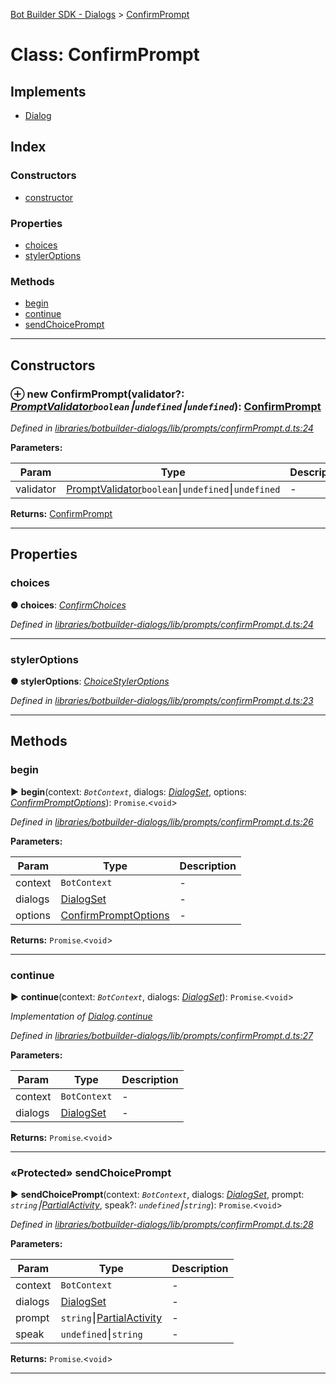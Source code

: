 [Bot Builder SDK - Dialogs](../README.md) > [ConfirmPrompt](../classes/botbuilder_dialogs.confirmprompt.md)



# Class: ConfirmPrompt

## Implements

* [Dialog](../interfaces/botbuilder_dialogs.dialog.md)

## Index

### Constructors

* [constructor](botbuilder_dialogs.confirmprompt.md#constructor)


### Properties

* [choices](botbuilder_dialogs.confirmprompt.md#choices)
* [stylerOptions](botbuilder_dialogs.confirmprompt.md#styleroptions)


### Methods

* [begin](botbuilder_dialogs.confirmprompt.md#begin)
* [continue](botbuilder_dialogs.confirmprompt.md#continue)
* [sendChoicePrompt](botbuilder_dialogs.confirmprompt.md#sendchoiceprompt)



---
## Constructors
<a id="constructor"></a>


### ⊕ **new ConfirmPrompt**(validator?: *[PromptValidator](../#promptvalidator)`boolean`⎮`undefined`⎮`undefined`*): [ConfirmPrompt](botbuilder_dialogs.confirmprompt.md)


*Defined in [libraries/botbuilder-dialogs/lib/prompts/confirmPrompt.d.ts:24](https://github.com/Microsoft/botbuilder-js/blob/8226dcc/libraries/botbuilder-dialogs/lib/prompts/confirmPrompt.d.ts#L24)*



**Parameters:**

| Param | Type | Description |
| ------ | ------ | ------ |
| validator | [PromptValidator](../#promptvalidator)`boolean`⎮`undefined`⎮`undefined`   |  - |





**Returns:** [ConfirmPrompt](botbuilder_dialogs.confirmprompt.md)

---


## Properties
<a id="choices"></a>

###  choices

**●  choices**:  *[ConfirmChoices](../interfaces/botbuilder_dialogs.confirmchoices.md)* 

*Defined in [libraries/botbuilder-dialogs/lib/prompts/confirmPrompt.d.ts:24](https://github.com/Microsoft/botbuilder-js/blob/8226dcc/libraries/botbuilder-dialogs/lib/prompts/confirmPrompt.d.ts#L24)*





___

<a id="styleroptions"></a>

###  stylerOptions

**●  stylerOptions**:  *[ChoiceStylerOptions]()* 

*Defined in [libraries/botbuilder-dialogs/lib/prompts/confirmPrompt.d.ts:23](https://github.com/Microsoft/botbuilder-js/blob/8226dcc/libraries/botbuilder-dialogs/lib/prompts/confirmPrompt.d.ts#L23)*





___


## Methods
<a id="begin"></a>

###  begin

► **begin**(context: *`BotContext`*, dialogs: *[DialogSet](botbuilder_dialogs.dialogset.md)*, options: *[ConfirmPromptOptions](../interfaces/botbuilder_dialogs.confirmpromptoptions.md)*): `Promise`.<`void`>



*Defined in [libraries/botbuilder-dialogs/lib/prompts/confirmPrompt.d.ts:26](https://github.com/Microsoft/botbuilder-js/blob/8226dcc/libraries/botbuilder-dialogs/lib/prompts/confirmPrompt.d.ts#L26)*



**Parameters:**

| Param | Type | Description |
| ------ | ------ | ------ |
| context | `BotContext`   |  - |
| dialogs | [DialogSet](botbuilder_dialogs.dialogset.md)   |  - |
| options | [ConfirmPromptOptions](../interfaces/botbuilder_dialogs.confirmpromptoptions.md)   |  - |





**Returns:** `Promise`.<`void`>





___

<a id="continue"></a>

###  continue

► **continue**(context: *`BotContext`*, dialogs: *[DialogSet](botbuilder_dialogs.dialogset.md)*): `Promise`.<`void`>



*Implementation of [Dialog](../interfaces/botbuilder_dialogs.dialog.md).[continue](../interfaces/botbuilder_dialogs.dialog.md#continue)*

*Defined in [libraries/botbuilder-dialogs/lib/prompts/confirmPrompt.d.ts:27](https://github.com/Microsoft/botbuilder-js/blob/8226dcc/libraries/botbuilder-dialogs/lib/prompts/confirmPrompt.d.ts#L27)*



**Parameters:**

| Param | Type | Description |
| ------ | ------ | ------ |
| context | `BotContext`   |  - |
| dialogs | [DialogSet](botbuilder_dialogs.dialogset.md)   |  - |





**Returns:** `Promise`.<`void`>





___

<a id="sendchoiceprompt"></a>

### «Protected» sendChoicePrompt

► **sendChoicePrompt**(context: *`BotContext`*, dialogs: *[DialogSet](botbuilder_dialogs.dialogset.md)*, prompt: *`string`⎮[Partial]()[Activity]()*, speak?: *`undefined`⎮`string`*): `Promise`.<`void`>



*Defined in [libraries/botbuilder-dialogs/lib/prompts/confirmPrompt.d.ts:28](https://github.com/Microsoft/botbuilder-js/blob/8226dcc/libraries/botbuilder-dialogs/lib/prompts/confirmPrompt.d.ts#L28)*



**Parameters:**

| Param | Type | Description |
| ------ | ------ | ------ |
| context | `BotContext`   |  - |
| dialogs | [DialogSet](botbuilder_dialogs.dialogset.md)   |  - |
| prompt | `string`⎮[Partial]()[Activity]()   |  - |
| speak | `undefined`⎮`string`   |  - |





**Returns:** `Promise`.<`void`>





___


